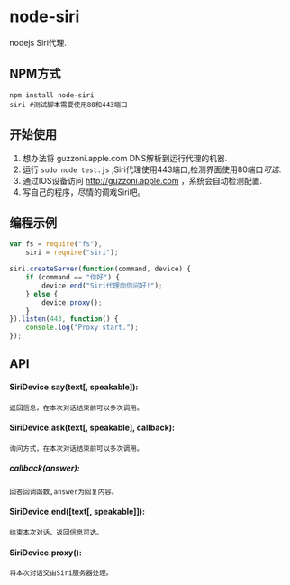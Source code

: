node-siri
=========

 nodejs Siri代理.

## NPM方式

``` shell
npm install node-siri
siri #测试脚本需要使用80和443端口
```

## 开始使用

1. 想办法将 guzzoni.apple.com DNS解析到运行代理的机器.
2. 运行 `sudo node test.js` ,Siri代理使用443端口,检测界面使用80端口*可选*.
3. 通过IOS设备访问 http://guzzoni.apple.com ，系统会自动检测配置.
4. 写自己的程序，尽情的调戏Siri吧。

## 编程示例

``` javascript
var fs = require("fs"),
	siri = require("siri");

siri.createServer(function(command, device) {
	if (command == "你好") {
		device.end("Siri代理向你问好!");
	} else {
		device.proxy();
	}
}).listen(443, function() {
	console.log("Proxy start.");
});

```

## API

#### SiriDevice.say(text[, speakable]):  
	返回信息，在本次对话结束前可以多次调用。

#### SiriDevice.ask(text[, speakable], callback):  
	询问方式，在本次对话结束前可以多次调用。  

##### callback(answer): 
	回答回调函数,answer为回复内容。

#### SiriDevice.end([text[, speakable]]):  
	结束本次对话，返回信息可选。

#### SiriDevice.proxy(): 
	将本次对话交由Siri服务器处理。

